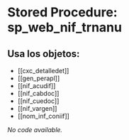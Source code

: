 # Stored Procedure: sp_web_nif_trnanu

## Usa los objetos:
- [[cxc_detalledet]]
- [[gen_perapl]]
- [[nif_acudif]]
- [[nif_cabdoc]]
- [[nif_cuedoc]]
- [[nif_vargen]]
- [[nom_inf_coniif]]

*No code available.*
